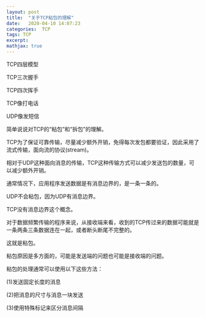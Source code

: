```yaml
---
layout: post
title:  "关于TCP粘包的理解"
date:   2020-04-10 14:07:23
categories:  TCP
tags: TCP
excerpt: 
mathjax: true
---
```



TCP四层模型

TCP三次握手

TCP四次挥手

TCP像打电话

UDP像发短信



简单说说对TCP的“粘包”和“拆包”的理解。



TCP为了保证可靠传输，尽量减少额外开销，免得每次发包都要验证，因此采用了流式传输，面向流的协议(stream)。

相对于UDP这种面向消息的传输，TCP这种传输方式可以减少发送包的数量，可以减少额外开销。

通常情况下，应用程序发送数据是有消息边界的，是一条一条的。

UDP不会粘包，因为UDP有消息边界。

TCP没有消息边界这个概念。

对于数据频繁传输的程序来说，从接收端来看，收到的TCP传过来的数据可能就是一条两条三条数据连在一起，或者断头断尾不完整的。

这就是粘包。

粘包原因是多方面的，可能是发送端的问题也可能是接收端的问题。

粘包的处理通常可以使用以下这些方法：

(1)发送固定长度的消息

(2)把消息的尺寸与消息一块发送

(3)使用特殊标记来区分消息间隔








